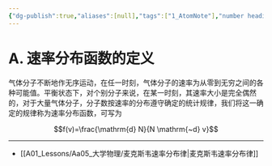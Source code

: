 ```yaml
---
{"dg-publish":true,"aliases":[null],"tags":["1_AtomNote"],"number headings":"auto, first-level 1, max 6, A.1.","Created-Date":"2023-05-22 08:37:08","Modified-Date":"2024-04-18 11:53:26","permalink":"/A01_Lessons/Aa05_大学物理/速率分布函数/","dgPassFrontmatter":true}
---
```




# A. 速率分布函数的定义


气体分子不断地作无序运动，在任一时刻，气体分子的速率为从零到无穷之间的各种可能值。平衡状态下，对个别分子来说，在某一时刻，其速率大小是完全偶然的，对于大量气体分子，分子数按速率的分布遵守确定的统计规律，我们将这一确定的规律称为速率分布函数，可写为

$$f(v)=\frac{\mathrm{d} N}{N \mathrm{~d} v}$$



----

- [[A01_Lessons/Aa05_大学物理/麦克斯韦速率分布律\|麦克斯韦速率分布律]]